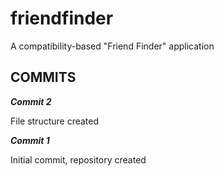 # friendfinder
A compatibility-based "Friend Finder" application


## COMMITS

**_Commit 2_**

File structure created

**_Commit 1_**

Initial commit, repository created

